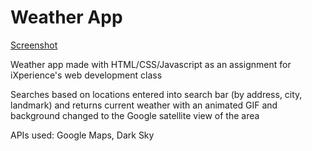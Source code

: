 # Weather App

[Screenshot](https://github.com/L1NDA/iXperience_week1_weather/blob/master/static/screenshot.png)

Weather app made with HTML/CSS/Javascript as an assignment for iXperience's web development class

Searches based on locations entered into search bar (by address, city, landmark) and returns current weather with an animated GIF and background changed to the Google satellite view of the area

APIs used: Google Maps, Dark Sky
